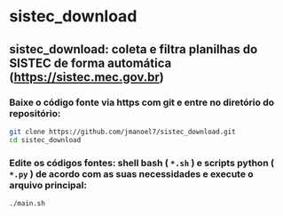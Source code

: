 # sistec_download
## sistec_download: coleta e filtra planilhas do SISTEC de forma automática (https://sistec.mec.gov.br)

### Baixe o código fonte via https com git e entre no diretório do repositório:
```sh
git clone https://github.com/jmanoel7/sistec_download.git
cd sistec_download
```

### Edite os códigos fontes: shell bash ( `*.sh` ) e scripts python ( `*.py` ) de acordo com as suas necessidades e execute o arquivo principal:
```sh
./main.sh
```
